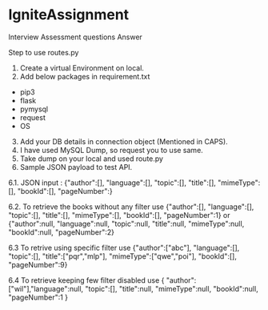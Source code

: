# IgniteAssignment
Interview Assessment questions Answer

Step to use routes.py
1. Create a virtual Environment on local.
2. Add below packages in requirement.txt
  - pip3
  - flask
  - pymysql
  - request
  - OS
3. Add your DB details in connection object (Mentioned in CAPS).
4. I have used MySQL Dump, so request you to use same.
5. Take dump on your local and used route.py
6. Sample JSON payload to test API.

6.1. JSON input : {"author":[], "language":[], "topic":[], "title":[], "mimeType":[], "bookId":[], "pageNumber":}

6.2. To retrieve the books without any filter use
      {"author":[], "language":[], "topic":[], "title":[], "mimeType":[], "bookId":[], "pageNumber":1} or
      {"author":null, "language":null, "topic":null, "title":null, "mimeType":null, "bookId":null, "pageNumber":2}

6.3 To retrive using specific filter use
      {"author":["abc"], "language":[], "topic":[], "title":["pqr","mlp"], "mimeType":["qwe","poi"], "bookId":[], "pageNumber":9}

6.4 To retrieve keeping few filter disabled use
      { "author":["wil"],"language":null, "topic":[], "title":null, "mimeType":null, "bookId":null, "pageNumber":1 }

      
